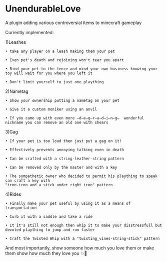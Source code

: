 # UnendurableLove
A plugin adding various controversial items to minecraft gameplay

Currently implemented:

1)Leashes

    • take any player on a leash making them your pet
  
    • Even pet's death and rejoining won't tear you apart
  
    • Bind your pet to the fence and mind your own business knowing your toy will wait for you where you left it
  
    • Don't limit yourself to just one plaything
  
2)Nametag

    • Show your ownership putting a nametag on your pet
  
    • Give it a custom moniker using an anvil
  
    • If you came up with even more ̶d̶e̶g̶r̶a̶d̶i̶n̶g̶  wonderful nickname you can remove an old one with shears
  
3)Gag

    • If your pet is too loud then just put a gag on it!
  
    • Effectively prevents annoying talking even in death
  
    • Can be crafted with a string-leather-string pattern
  
    • Can be removed only by the master and with a key
  
    • The sympathetic owner who decided to permit his plaything to speak can craft a key with
    "iron-iron and a stick under right iron" pattern
    
 4)Rides
 
    • Finally make your pet useful by using it as a means of transportation
    
    • Curb it with a saddle and take a ride
    
    • It it's still not enough then whip it to make your disstressfull but devoted plaything to jump and run faster
    
    • Craft the Twisted Whip with a "twisting_vines-string-stick" pattern
  
  
And most importantly, show someone how much you love them or make them show how much they love you ✨🖤
